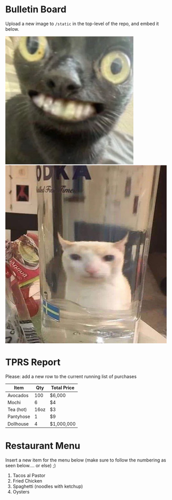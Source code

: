 # Bulletin Board

Upload a new image to `/static` in the top-level of the repo, and embed it below.

![hey bb](static/hello.jpg)
![hey bb2](static/hello2.jpg)

# TPRS Report

Please: add a new row to the current running list of purchases

| Item      | Qty  | Total Price |
| --------- | ---- | ----------- |
| Avocados  | 100  | $6,000      |
| Mochi     | 6    | $4          |
| Tea (hot) | 16oz | $3          |
| Pantyhose | 1    | $9          |
| Dollhouse | 4    | $1,000,000  |

# Restaurant Menu

Insert a new item for the menu below (make sure to follow the numbering as seen below.... or else) ;)

1. Tacos al Pastor
2. Fried Chicken
3. Spaghetti (noodles with ketchup)
4. Oysters
